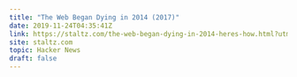 ```yaml
---
title: "The Web Began Dying in 2014 (2017)"
date: 2019-11-24T04:35:41Z
link: https://staltz.com/the-web-began-dying-in-2014-heres-how.html?utm_medium=RSS&utm_source=hune
site: staltz.com
topic: Hacker News
draft: false
---
```

